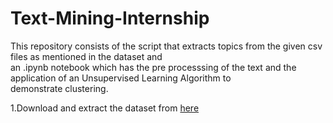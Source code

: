 # Text-Mining-Internship

This repository consists of the script that extracts topics from the given csv files as mentioned in the dataset and <br>
an .ipynb notebook which has the pre processsing of the text and the application of an Unsupervised Learning Algorithm to <br>
demonstrate clustering. <br>

1.Download and extract the dataset from [here](https://cordis.europa.eu/data/cordis-h2020projects-csv.zip)
